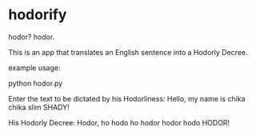 # hodorify
hodor? hodor.

This is an app that translates an English sentence into a Hodorly Decree.

example usage:

python hodor.py

Enter the text to be dictated by his Hodorliness:
Hello, my name is chika chika slim SHADY!

His Hodorly Decree:
Hodor, ho hodo ho hodor hodor hodo HODOR!
